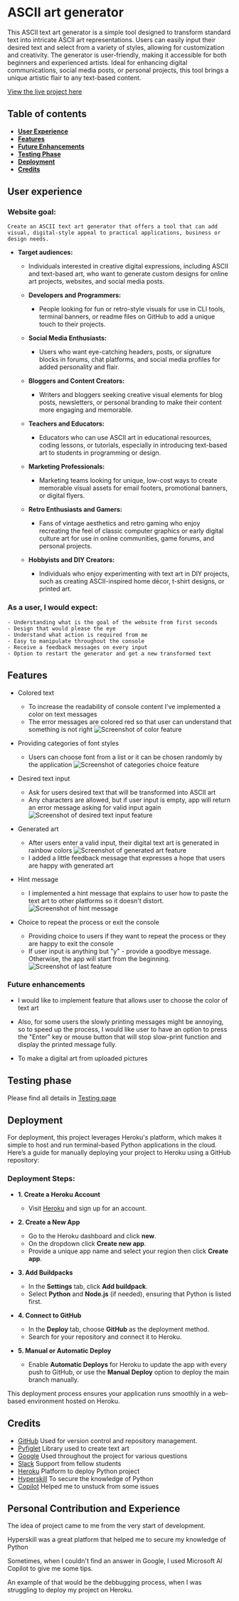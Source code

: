 # ASCII art generator

This ASCII text art generator is a simple tool designed to transform standard text into intricate ASCII art representations. Users can easily input their desired text and select from a variety of styles, allowing for customization and creativity. The generator is user-friendly, making it accessible for both beginners and experienced artists. Ideal for enhancing digital communications, social media posts, or personal projects, this tool brings a unique artistic flair to any text-based content.

[View the live project here](https://ascii-art-generator-efa6a1fc5e98.herokuapp.com/)

## Table of contents
* [**User Experience**](#user-experience)
* [**Features**](#features)
* [**Future Enhancements**](#future-enhancements)
* [**Testing Phase**](#testing-phase)
* [**Deployment**](#deployment)
* [**Credits**](#credits)

## User experience
### **Website goal:**
    Create an ASCII text art generator that offers a tool that can add visual, digital-style appeal to practical applications, business or design needs.

- **Target audiences:**
    - Individuals interested in creative digital expressions, including ASCII and text-based art, who want to generate custom designs for online art projects, websites, and social media posts.
    - **Developers and Programmers:**
        - People looking for fun or retro-style visuals for use in CLI tools, terminal banners, or readme files on GitHub to add a unique touch to their projects.

    - **Social Media Enthusiasts:**
        - Users who want eye-catching headers, posts, or signature blocks in forums, chat platforms, and social media profiles for added personality and flair.
    
    - **Bloggers and Content Creators:**
        - Writers and bloggers seeking creative visual elements for blog posts, newsletters, or personal branding to make their content more engaging and memorable.

    - **Teachers and Educators:**
        - Educators who can use ASCII art in educational resources, coding lessons, or tutorials, especially in introducing text-based art to students in programming or design.
    - **Marketing Professionals:**
        - Marketing teams looking for unique, low-cost ways to create memorable visual assets for email footers, promotional banners, or digital flyers.

    - **Retro Enthusiasts and Gamers:**
        - Fans of vintage aesthetics and retro gaming who enjoy recreating the feel of classic computer graphics or early digital culture art for use in online communities, game forums, and personal projects.

    - **Hobbyists and DIY Creators:**
        - Individuals who enjoy experimenting with text art in DIY projects, such as creating ASCII-inspired home décor, t-shirt designs, or printed art.

### As a user, I would expect:
    - Understanding what is the goal of the website from first seconds
    - Design that would please the eye
    - Understand what action is required from me
    - Easy to manipulate throughout the console
    - Receive a feedback messages on every input
    - Option to restart the generator and get a new transformed text

## Features
* Colored text
    - To increase the readability of console content I've implemented a color on text messages
    - The error messages are colored red so that user can understand that something is not right
    ![Screenshot of color feature](/assets/images/color-feature.jpg)

* Providing categories of font styles
    - Users can choose font from a list or it can be chosen randomly by the application
    ![Screenshot of categories choice feature](/assets/images/categories-feat.jpg)

* Desired text input
    - Ask for users desired text that will be transformed into ASCII art
    - Any characters are allowed, but if user input is empty, app will return an error message asking for valid input again
    ![Screenshot of desired text input feature](/assets/images/text-feat.jpg)

* Generated art
    - After users enter a valid input, their digital text art is generated in rainbow colors
    ![Screenshot of generated art feature](/assets/images/generated-art-feat.jpg)
    - I added a little feedback message that expresses a hope that users are happy with generated art

* Hint message
    - I implemented a hint message that explains to user how to paste the text art to other platforms so it doesn't distort.
    ![Screenshot of hint message](/assets/images/hint-msg.jpg)

* Choice to repeat the process or exit the console
    - Providing choice to users if they want to repeat the process or they are happy to exit the console
    - If user input is anything but "y" - provide a goodbye message. Otherwise, the app will start from the beginning.
    ![Screenshot of last feature](/assets/images/goodbye-msg.jpg)

### Future enhancements

* I would like to implement feature that allows user to choose the color of text art

* Also, for some users the slowly printing messages might be annoying, so to speed up the process, I would like user to have an option to press the "Enter" key or mouse button that will stop slow-print function and display the printed message fully.

* To make a digital art from uploaded pictures

## Testing phase
Please find all details in [Testing page](/TESTING.md)

## Deployment

For deployment, this project leverages Heroku's platform, which makes it simple to host and run terminal-based Python applications in the cloud. Here’s a guide for manually deploying your project to Heroku using a GitHub repository:

### Deployment Steps:

- **1. Create a Heroku Account**
    - Visit [Heroku](https://dashboard.heroku.com/) and sign up for an account.

- **2. Create a New App**
    - Go to the Heroku dashboard and click **new**.
    - On the dropdown click **Create new app**.
    - Provide a unique app name and select your region then click **Create app**.

- **3. Add Buildpacks**
    - In the **Settings** tab, click **Add buildpack**.
    - Select **Python** and **Node.js** (if needed), ensuring that Python is listed first.

- **4. Connect to GitHub**
    - In the **Deploy** tab, choose **GitHub** as the deployment method.
    - Search for your repository and connect it to Heroku.

- **5. Manual or Automatic Deploy**
    - Enable **Automatic Deploys** for Heroku to update the app with every push to GitHub, or use the **Manual Deploy** option to deploy the main branch manually.

This deployment process ensures your application runs smoothly in a web-based environment hosted on Heroku.

## Credits
- [GitHub](https://github.com) Used for version control and repository management.
- [Pyfiglet](https://pypi.org/project/pyfiglet/) Library used to create text art
- [Google](google.com) Used throughout the project for various questions
- [Slack](https://app.slack.com/) Support from fellow students
- [Heroku](heroku.com) Platform to deploy Python project
- [Hyperskill](hyperskill.org) To secure the knowledge of Python
- [Copilot](https://copilot.microsoft.com/) Helped me to unstuck from some issues

## Personal Contribution and Experience
The idea of project came to me from the very start of development.

Hyperskill was a great platform that helped me to secure my knowledge of Python

Sometimes, when I couldn't find an answer in Google, I used Microsoft AI Copilot to give me some tips.

An example of that would be the debbugging process, when I was struggling to deploy my project on Heroku.